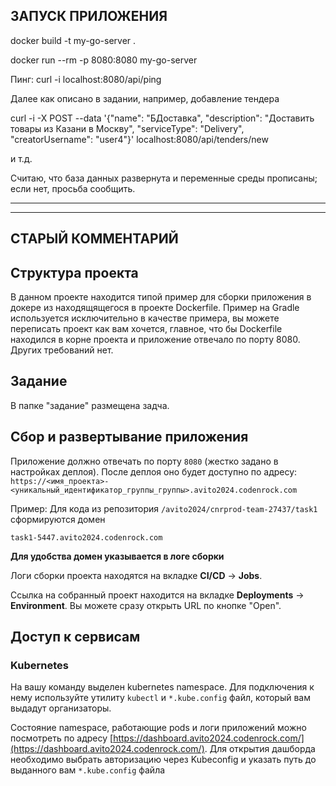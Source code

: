 ## ЗАПУСК ПРИЛОЖЕНИЯ
docker build -t my-go-server .

docker run --rm -p 8080:8080 my-go-server

Пинг: сurl -i localhost:8080/api/ping

Далее как описано в задании, например, добавление тендера

curl -i -X POST --data '{"name": "БДоставка", "description": "Доставить товары из Казани в Москву", "serviceType": "Delivery", "creatorUsername": "user4"}' localhost:8080/api/tenders/new

и т.д.

Считаю, что база данных развернута и переменные среды прописаны; если нет, просьба сообщить.



------------------------------------------------------
-------------------------------------------------------

## СТАРЫЙ КОММЕНТАРИЙ
## Структура проекта
В данном проекте находится типой пример для сборки приложения в докере из находящящегося в проекте Dockerfile. Пример на Gradle используется исключительно в качестве примера, вы можете переписать проект как вам хочется, главное, что бы Dockerfile находился в корне проекта и приложение отвечало по порту 8080. Других требований нет.

## Задание
В папке "задание" размещена задча.

## Сбор и развертывание приложения
Приложение должно отвечать по порту `8080` (жестко задано в настройках деплоя). После деплоя оно будет доступно по адресу: `https://<имя_проекта>-<уникальный_идентификатор_группы_группы>.avito2024.codenrock.com`

Пример: Для кода из репозитория `/avito2024/cnrprod-team-27437/task1` сформируются домен

```
task1-5447.avito2024.codenrock.com
```

**Для удобства домен указывается в логе сборки**

Логи сборки проекта находятся на вкладке **CI/CD** -> **Jobs**.

Ссылка на собранный проект находится на вкладке **Deployments** -> **Environment**. Вы можете сразу открыть URL по кнопке "Open".

## Доступ к сервисам

### Kubernetes
На вашу команду выделен kubernetes namespace. Для подключения к нему используйте утилиту `kubectl` и `*.kube.config` файл, который вам выдадут организаторы.

Состояние namespace, работающие pods и логи приложений можно посмотреть по адресу [https://dashboard.avito2024.codenrock.com/](https://dashboard.avito2024.codenrock.com/). Для открытия дашборда необходимо выбрать авторизацию через Kubeconfig и указать путь до выданного вам `*.kube.config` файла


